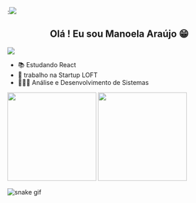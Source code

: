  :![](https://github.com/Manuua/Manuua/upload/main)
### <h2 align="center" > Olá ! Eu sou Manoela Araújo 😁</h2> 
 <img src = "https://github.com/Manuua/Manuua/upload/main"/> 

- 📚 Estudando React 
- 🚀 trabalho na Startup  LOFT 
- 👩🏻‍🎓 Análise e Desenvolvimento de Sistemas 

<!--  <div >
    <a href =" https://www.linkedin.com/in/manoela-araujo-2021/"target "_blank"><img src = "https://img.shields.io/badge/LinkedIn-0077B5?style=for-the-badge&logo=linkedin&logoColor=white"></a> -->
  </div>
<!-- //(https://github.com/Manuua/github-readme-stats) -->
<div>
 <a hrfe ="https://github.com/Manuua" > 
   
   <img height="200em" src = "https://github-readme-stats.vercel.app/api?username=Manuua&theme=synthwave&show_icons=true"/>
   <img height="200em" src= "https://github-readme-stats.vercel.app/api/top-langs/?username=Manuua&theme=synthwave&show_icons=true&langs_count=8)](https://github.com/Manuua/github-readme-stats"/>
 
</div> 
  
 
 ![snake gif](https://github.com/Manuua/Manuua/blob/output/github-contribution-grid-snake.svg)

